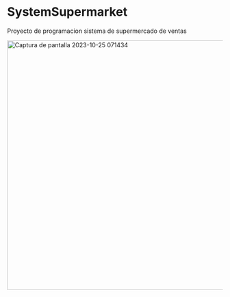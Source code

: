 # SystemSupermarket

Proyecto de programacion sistema de supermercado de ventas

<img width="583" alt="Captura de pantalla 2023-10-25 071434" src="https://github.com/0xJ3an/SystemSupermarket/assets/129550520/1d2bdded-98e8-480a-9f1d-4b04aa4b8842">
